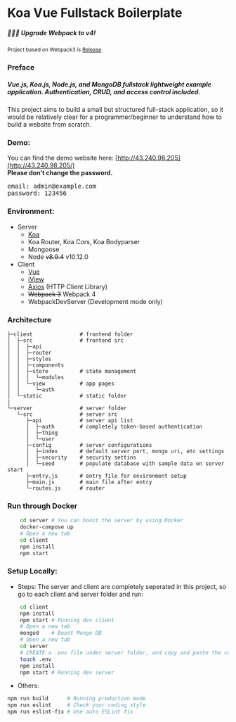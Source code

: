 # Koa Vue Fullstack Boilerplate
##### 🎉🎉🎉 Upgrade Webpack to v4!
<small>Project based on Webpack3 is [Release](https://github.com/yunhan0/koa-vue-fullstack/releases).</small>

### Preface
##### Vue.js, Koa.js, Node.js, and MongoDB fullstack lightweight example application. Authentication, CRUD, and access control included.
This project aims to build a small but structured full-stack application, so it would be relatively clear for a programmer/beginner to understand how to build a website from scratch.

### Demo:
You can find the demo website here: [http://43.240.98.205](http://43.240.98.205/) <br>
<b>Please don't change the password.</b>
<pre>
email: admin@example.com
password: 123456
</pre>

### Environment:
- Server
    - [Koa](http://koajs.com/)
    - Koa Router, Koa Cors, Koa Bodyparser
    - Mongoose
    - Node ~~v8.9.4~~ v10.12.0
- Client
    - [Vue](https://vuejs.org/)
    - [iView](https://www.iviewui.com/)
    - [Axios](https://github.com/axios/axios) (HTTP Client Library)
    - ~~Webpack 3~~ Webpack 4
    - WebpackDevServer (Development mode only)

### Architecture

    ├─client               # frontend folder
    │  ├─src               # frontend src
    │  │  ├─api
    │  │  ├─router
    │  │  ├─styles
    │  │  ├─components
    │  │  ├─store          # state management
    │  │  │  └─modules
    │  │  └─view           # app pages
    │  │     └─auth
    │  └─static            # static folder
    |
    └─server               # server folder
       └─src               # server src
          ├─api            # server api list
          │  ├─auth        # completely token-based authentication
          │  ├─thing
          │  └─user
          ├─config         # server configurations
          │  ├─index       # default server port, mongo uri, etc settings
          │  ├─security    # security settins
          │  └─seed        # populate database with sample data on server start
          ├─entry.js       # entry file for environment setup
          ├─main.js        # main file after entry
          └─routes.js      # router

### Run through Docker
```bash
    cd server # You can boost the server by using Docker
    docker-compose up
    # Open a new tab
    cd client
    npm install
    npm start
```

### Setup Locally:
- Steps:
The server and client are completely seperated in this project, so go to each client and server folder and run:

```bash
    cd client
    npm install
    npm start # Running dev client
    # Open a new tab
    mongod    # Boost Mongo DB
    # Open a new tab
    cd server
    # CREATE a .env file under server folder, and copy and paste the contents of .env.default file into this .env, and assign values
    touch .env
    npm install
    npm start # Running dev server
```

- Others:
```bash
npm run build      # Running production mode
npm run eslint     # Check your coding style
npm run eslint-fix # Use auto ESLint fix
```
